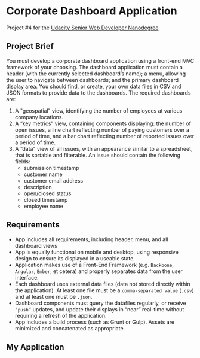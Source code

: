 # Corporate Dashboard Application

Project #4 for the [Udacity Senior Web Developer Nanodegree](https://www.udacity.com/course/senior-web-developer-nanodegree--nd802)

## Project Brief 

You must develop a corporate dashboard application using a front-end MVC framework of your choosing. The dashboard application must contain a header (with the currently selected dashboard’s name); a menu, allowing the user to navigate between dashboards; and the primary dashboard display area. You should find, or create, your own data files in CSV and JSON formats to provide data to the dashboards. The required dashboards are:

1. A "geospatial" view, identifying the number of employees at various company locations.
2. A “key metrics” view, containing components displaying: the number of open issues, a line chart reflecting number of paying customers over a period of time, and a bar chart reflecting number of reported issues over a period of time.
3. A “data" view of all issues, with an appearance similar to a spreadsheet, that is sortable and filterable. An issue should contain the following fields:
	- submission timestamp
	- customer name
	- customer email address
	- description
	- open/closed status
	- closed timestamp
	- employee name


## Requirements 

- App includes all requirements, including header, menu, and all dashboard views
- App is equally functional on mobile and desktop, using responsive design to ensure its displayed in a useable state.
- Application makes use of a Front-End Framework (e.g. `Backbone`, `Angular`, `Ember`, et cetera) and properly separates data from the user interface.
- Each dashboard uses external data files (data not stored directly within the application). At least one file must be a `comma-separated value` (`.csv`) and at least one must be `.json`.
- Dashboard components must query the datafiles regularly, or receive `“push”` updates, and update their displays in “near” real-time without requiring a refresh of the application.
- App includes a build process (such as Grunt or Gulp). Assets are minimized and concatenated as appropriate.

## My Application